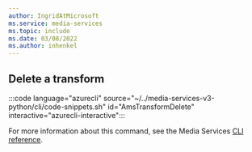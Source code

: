 ```yaml
---
author: IngridAtMicrosoft
ms.service: media-services 
ms.topic: include
ms.date: 03/08/2022
ms.author: inhenkel
---
```


<!--Delete a transform-->

## Delete a transform

:::code language="azurecli" source="~/../media-services-v3-python/cli/code-snippets.sh" id="AmsTransformDelete" interactive="azurecli-interactive":::

For more information about this command, see the Media Services [CLI reference](/cli/azure/ams/transform?view=azure-cli-latest#az-ams-transform-delete).
